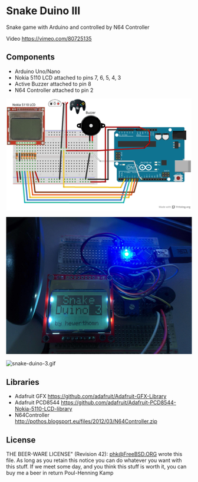 # Snake Duino III

Snake game with Arduino and controlled by N64 Controller

Video https://vimeo.com/80725135

## Components
- Arduino Uno/Nano
- Nokia 5110 LCD attached to pins 7, 6, 5, 4, 3
- Active Buzzer attached to pin 8
- N64 Controller attached to pin 2

![sketch.png](sketch.png)

![snake-duino-3.jpg](snake-duino-3.jpg)

![snake-duino-3.gif](snake-duino-3.gif)


## Libraries
- Adafruit GFX     https://github.com/adafruit/Adafruit-GFX-Library
- Adafruit PCD8544 https://github.com/adafruit/Adafruit-PCD8544-Nokia-5110-LCD-library
- N64Controller    http://pothos.blogsport.eu/files/2012/03/N64Controller.zip


## License
THE BEER-WARE LICENSE" (Revision 42):
[phk@FreeBSD.ORG]() wrote this file. As long as you retain this notice you
can do whatever you want with this stuff. If we meet some day, and you think
this stuff is worth it, you can buy me a beer in return Poul-Henning Kamp

